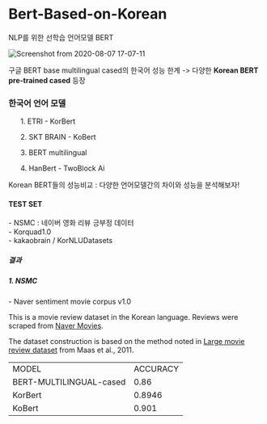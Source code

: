 # Bert-Based-on-Korean

NLP를 위한 선학습 언어모델 BERT

![Screenshot from 2020-08-07 17-07-11](https://user-images.githubusercontent.com/45285053/89623976-82f34680-d8d0-11ea-8761-a1ec0d5441ce.png)

구글 BERT base multilingual cased의 한국어 성능 한계 -> 다양한 <strong>Korean BERT pre-trained cased</strong> 등장

<h3>한국어 언어 모델</h3>
  <ol>
  1. ETRI - KorBert</br>
  </ol>
  <ol>
  2. SKT BRAIN - KoBert</br>
  </ol>
  <ol>
  3. BERT multilingual</br>
  </ol>
  <ol>
  4. HanBert - TwoBlock Ai</br>
  </ol>

Korean BERT들의 성능비교 : 다양한 언어모델간의 차이와 성능을 분석해보자!

<h4>TEST SET</h4>
- NSMC : 네이버 영화 리뷰 긍부정 데이터 </br>
- Korquad1.0</br>
- kakaobrain / KorNLUDatasets</br>

<h5>결과</h5>

<h5>1. NSMC</h5>
- Naver sentiment movie corpus v1.0

This is a movie review dataset in the Korean language.
Reviews were scraped from [Naver Movies](http://movie.naver.com/movie/point/af/list.nhn).

The dataset construction is based on the method noted in [Large movie review dataset](http://ai.stanford.edu/~amaas/data/sentiment/) from Maas et al., 2011.

<table>
  <tr>
    <td>MODEL</td><td>ACCURACY</td>
  </tr>
  <tr>
    <td>BERT-MULTILINGUAL-cased</td><td>0.86</td>
  </tr>
  <tr>
    <td>KorBert</td><td>0.8946</td>
  </tr>
  <tr>
    <td>KoBert</td><td>0.901</td>
  </tr>
</table>
